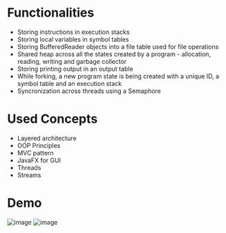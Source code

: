 # Functionalities
- Storing instructions in execution stacks
- Storing local variables in symbol tables
- Storing BufferedReader objects into a file table used for file operations
- Shared heap across all the states created by a program - allocation, reading, writing and garbage collector
- Storing printing output in an output table
- While forking, a new program state is being created with a unique ID, a symbol table and an execution stack
- Syncronization across threads using a Semaphore

# Used Concepts
- Layered architecture
- OOP Principles
- MVC pattern
- JavaFX for GUI
- Threads
- Streams

# Demo
![image](https://github.com/georgianapetricele/Toy-Language-Interpreter/assets/115110913/633a411c-4359-4411-971c-e36e9482afa2)
![image](https://github.com/georgianapetricele/Toy-Language-Interpreter/assets/115110913/d9906357-6c5c-41df-8250-36cb9f5e6fae)
